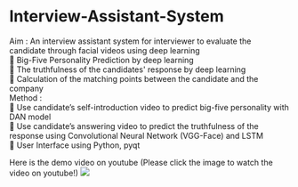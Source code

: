 # Interview-Assistant-System
Aim : An interview assistant system for interviewer to evaluate the candidate through facial videos using deep learning \
	Big-Five Personality Prediction by deep learning \
	The truthfulness of the candidates' response by deep learning \
	Calculation of the matching points between the candidate and the company \
Method :  \
	Use candidate’s self-introduction video to predict big-five personality with DAN model \
	Use candidate’s answering video to predict the truthfulness of the response using Convolutional Neural Network (VGG-Face) and LSTM \
	User Interface using Python, pyqt

Here is the demo video on youtube (Please click the image to watch the video on youtube!) 
[![](http://img.youtube.com/vi/0xQvRHs9Rhg/0.jpg)](http://www.youtube.com/watch?v=0xQvRHs9Rhg "Interview Assistant System demo")
